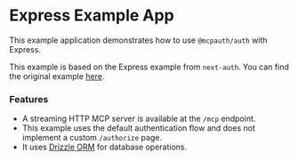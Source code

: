 # Express Example App

This example application demonstrates how to use `@mcpauth/auth` with Express.

This example is based on the Express example from `next-auth`. You can find the original example [here](https://github.com/nextauthjs/next-auth/tree/main/apps/examples/express).

### Features

- A streaming HTTP MCP server is available at the `/mcp` endpoint.
- This example uses the default authentication flow and does not implement a custom `/authorize` page.
- It uses [Drizzle ORM](https://orm.drizzle.team/) for database operations.